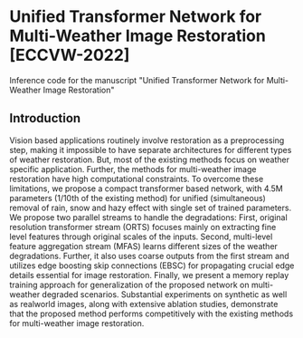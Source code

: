 # Unified Transformer Network for Multi-Weather Image Restoration [ECCVW-2022]
Inference code for the manuscript "Unified Transformer Network for Multi-Weather Image Restoration"
## Introduction
Vision based applications routinely involve restoration as a preprocessing step, making it impossible to have separate architectures for different types of weather restoration. But, most of the existing methods focus on weather specific application. Further, the methods for multi-weather image restoration have high computational constraints. To overcome these limitations, we propose a compact transformer based network, with 4.5M parameters (1/10th of the existing method) for unified (simultaneous) removal of rain, snow and hazy effect with single set of trained parameters. We propose two parallel streams to handle the degradations: First, original resolution transformer stream (ORTS) focuses mainly on extracting fine level features through original scales of the inputs. Second, multi-level feature aggregation stream (MFAS) learns different sizes of the weather degradations. Further, it also uses coarse outputs from the first stream and utilizes edge boosting skip connections (EBSC) for propagating crucial edge details essential for image restoration. Finally, we present a memory replay training approach for generalization of the proposed network on multi-weather degraded scenarios. Substantial experiments on synthetic as well as realworld images, along with extensive ablation studies, demonstrate that the proposed method performs competitively with the existing methods for multi-weather image restoration.
